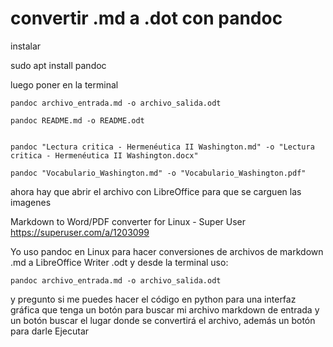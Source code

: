 
# convertir .md a .dot con pandoc


instalar

sudo apt install pandoc

luego poner en la terminal


    pandoc archivo_entrada.md -o archivo_salida.odt

    pandoc README.md -o README.odt


    pandoc "Lectura critica - Hermenéutica II Washington.md" -o "Lectura critica - Hermenéutica II Washington.docx"

    pandoc "Vocabulario_Washington.md" -o "Vocabulario_Washington.pdf"

ahora hay que abrir el archivo con LibreOffice para que se carguen las imagenes


Markdown to Word/PDF converter for Linux - Super User
https://superuser.com/a/1203099


Yo uso pandoc en Linux para hacer conversiones de archivos de markdown .md a LibreOffice Writer .odt y desde la terminal uso:

    pandoc archivo_entrada.md -o archivo_salida.odt

y pregunto si me puedes hacer el código en python para una interfaz gráfica que tenga un botón para buscar mi archivo markdown de entrada y un botón buscar el lugar donde se convertirá el archivo, además un botón para darle Ejecutar


